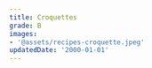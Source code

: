 ```yaml
---
title: Croquettes
grade: B
images:
- '@assets/recipes-croquette.jpeg'
updatedDate: '2000-01-01'
---
```

